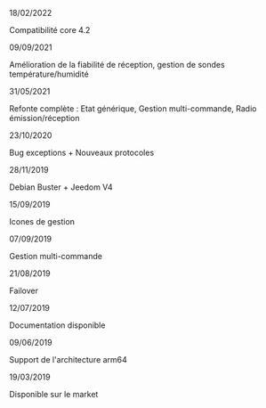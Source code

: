 18/02/2022

Compatibilité core 4.2

09/09/2021

Amélioration de la fiabilité de réception, gestion de sondes température/humidité

31/05/2021

Refonte complète : Etat générique, Gestion multi-commande, Radio émission/réception 

23/10/2020

Bug exceptions + Nouveaux protocoles

28/11/2019

Debian Buster + Jeedom V4

15/09/2019

Icones de gestion

07/09/2019

Gestion multi-commande

21/08/2019

Failover

12/07/2019

Documentation disponible

09/06/2019

Support de l'architecture arm64

19/03/2019

Disponible sur le market
